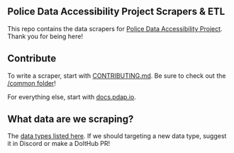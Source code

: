 ## Police Data Accessibility Project Scrapers & ETL
This repo contains the data scrapers for [Police Data Accessibility Project](https://pdap.io). Thank you for being here!

## Contribute
To write a scraper, start with [CONTRIBUTING.md](https://github.com/Police-Data-Accessibility-Project/PDAP-Scrapers/blob/main/CONTRIBUTING.md). Be sure to check out the [/common folder](https://github.com/Police-Data-Accessibility-Project/PDAP-Scrapers/tree/main/common/)!

For everything else, start with [docs.pdap.io](https://docs.pdap.io/).

## What data are we scraping?
The [data types listed here](https://www.dolthub.com/repositories/pdap/datasets/data/master/data_types). If we should targeting a new data type, suggest it in Discord or make a DoltHub PR!
